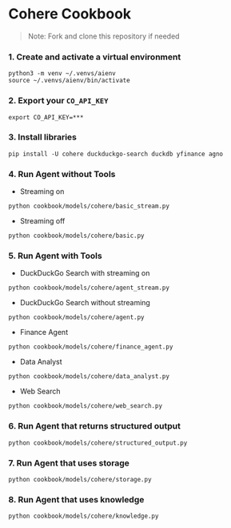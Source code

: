 # Cohere Cookbook

> Note: Fork and clone this repository if needed

### 1. Create and activate a virtual environment

```shell
python3 -m venv ~/.venvs/aienv
source ~/.venvs/aienv/bin/activate
```

### 2. Export your `CO_API_KEY`

```shell
export CO_API_KEY=***
```

### 3. Install libraries

```shell
pip install -U cohere duckduckgo-search duckdb yfinance agno
```

### 4. Run Agent without Tools

- Streaming on

```shell
python cookbook/models/cohere/basic_stream.py
```

- Streaming off

```shell
python cookbook/models/cohere/basic.py
```

### 5. Run Agent with Tools

- DuckDuckGo Search with streaming on

```shell
python cookbook/models/cohere/agent_stream.py
```

- DuckDuckGo Search without streaming

```shell
python cookbook/models/cohere/agent.py
```

- Finance Agent

```shell
python cookbook/models/cohere/finance_agent.py
```

- Data Analyst

```shell
python cookbook/models/cohere/data_analyst.py
```
- Web Search

```shell
python cookbook/models/cohere/web_search.py
```

### 6. Run Agent that returns structured output

```shell
python cookbook/models/cohere/structured_output.py
```

### 7. Run Agent that uses storage

```shell
python cookbook/models/cohere/storage.py
```

### 8. Run Agent that uses knowledge

```shell
python cookbook/models/cohere/knowledge.py
```
